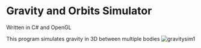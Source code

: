 # Gravity and Orbits Simulator
Written in C# and OpenGL

This program simulates gravity in 3D between multiple bodies
![gravitysim1](https://github.com/user-attachments/assets/902bab6d-0483-4bd9-ac12-4b0eef9319dd)
